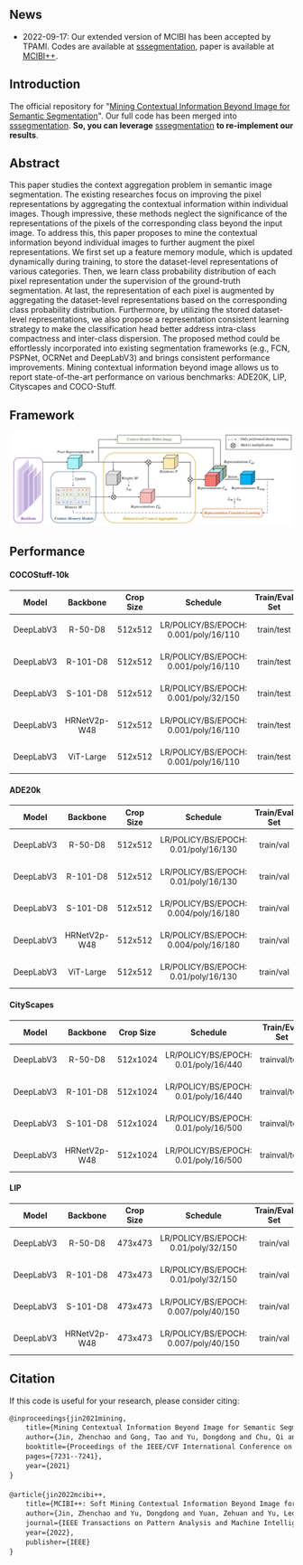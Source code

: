 ## News

- 2022-09-17: Our extended version of MCIBI has been accepted by TPAMI. Codes are available at [sssegmentation](https://github.com/SegmentationBLWX/sssegmentation), paper is available at [MCIBI++](https://arxiv.org/pdf/2209.04471.pdf).


## Introduction

The official repository for "[Mining Contextual Information Beyond Image for Semantic Segmentation](https://arxiv.org/abs/2108.11819)".
Our full code has been merged into [sssegmentation](https://github.com/SegmentationBLWX/sssegmentation).
**So, you can leverage** [sssegmentation](https://github.com/SegmentationBLWX/sssegmentation) **to re-implement our results**. 


## Abstract

This paper studies the context aggregation problem in semantic image segmentation. 
The existing researches focus on improving the pixel representations by aggregating the contextual information within individual images. 
Though impressive, these methods neglect the significance of the representations of the pixels of the corresponding class beyond the input image. 
To address this, this paper proposes to mine the contextual information beyond individual images to further augment the pixel representations. 
We first set up a feature memory module, which is updated dynamically during training, to store the dataset-level representations of various categories. 
Then, we learn class probability distribution of each pixel representation under the supervision of the ground-truth segmentation. 
At last, the representation of each pixel is augmented by aggregating the dataset-level representations based on the corresponding class probability distribution. 
Furthermore, by utilizing the stored dataset-level representations, we also propose a representation consistent learning strategy to make the classification head better address intra-class compactness and inter-class dispersion. 
The proposed method could be effortlessly incorporated into existing segmentation frameworks (e.g., FCN, PSPNet, OCRNet and DeepLabV3) and brings consistent performance improvements. 
Mining contextual information beyond image allows us to report state-of-the-art performance on various benchmarks: ADE20K, LIP, Cityscapes and COCO-Stuff.


## Framework

![img](./docs/framework.jpg)


## Performance

#### COCOStuff-10k

| Model         | Backbone     | Crop Size  | Schedule                              | Train/Eval Set  | mIoU/mIoU (ms+flip)  | Download                                                                                                                                                                                                                                                                                                                                                                                                                         |
| :-:           | :-:          | :-:        | :-:                                   | :-:             | :-:                  | :-:                                                                                                                                                                                                                                                                                                                                                                                                                              |
| DeepLabV3     | R-50-D8      | 512x512    | LR/POLICY/BS/EPOCH: 0.001/poly/16/110 | train/test      | 38.84%/39.68%        | [cfg](https://raw.githubusercontent.com/SegmentationBLWX/sssegmentation/main/ssseg/configs/memorynet/memorynet_deeplabv3_resnet50os8_cocostuff10k.py) &#124; [model](https://github.com/SegmentationBLWX/modelstore/releases/download/ssseg_memorynet/deeplabv3_r50_cocostuff10k.pth) &#124; [log](https://github.com/SegmentationBLWX/modelstore/releases/download/ssseg_memorynet/deeplabv3_r50_cocostuff10k.log)              |
| DeepLabV3     | R-101-D8     | 512x512    | LR/POLICY/BS/EPOCH: 0.001/poly/16/110 | train/test      | 39.84%/41.49%        | [cfg](https://raw.githubusercontent.com/SegmentationBLWX/sssegmentation/main/ssseg/configs/memorynet/memorynet_deeplabv3_resnet101os8_cocostuff10k.py) &#124; [model](https://github.com/SegmentationBLWX/modelstore/releases/download/ssseg_memorynet/deeplabv3_r101_cocostuff10k.pth) &#124; [log](https://github.com/SegmentationBLWX/modelstore/releases/download/ssseg_memorynet/deeplabv3_r101_cocostuff10k.log)           |
| DeepLabV3     | S-101-D8     | 512x512    | LR/POLICY/BS/EPOCH: 0.001/poly/32/150 | train/test      | 41.18%/42.15%        | [cfg](https://raw.githubusercontent.com/SegmentationBLWX/sssegmentation/main/ssseg/configs/memorynet/memorynet_deeplabv3_resnest101os8_cocostuff10k.py) &#124; [model](https://github.com/SegmentationBLWX/modelstore/releases/download/ssseg_memorynet/deeplabv3_s101_cocostuff10k.pth) &#124; [log](https://github.com/SegmentationBLWX/modelstore/releases/download/ssseg_memorynet/deeplabv3_s101_cocostuff10k.log)          |
| DeepLabV3     | HRNetV2p-W48 | 512x512    | LR/POLICY/BS/EPOCH: 0.001/poly/16/110 | train/test      | 39.77%/41.35%        | [cfg](https://raw.githubusercontent.com/SegmentationBLWX/sssegmentation/main/ssseg/configs/memorynet/memorynet_deeplabv3_hrnetv2w48_cocostuff10k.py) &#124; [model](https://github.com/SegmentationBLWX/modelstore/releases/download/ssseg_memorynet/deeplabv3_hrnetv2w48_cocostuff10k.pth) &#124; [log](https://github.com/SegmentationBLWX/modelstore/releases/download/ssseg_memorynet/deeplabv3_hrnetv2w48_cocostuff10k.log) |
| DeepLabV3     | ViT-Large    | 512x512    | LR/POLICY/BS/EPOCH: 0.001/poly/16/110 | train/test      | 44.01%/45.23%        | [cfg](https://raw.githubusercontent.com/SegmentationBLWX/sssegmentation/main/ssseg/configs/memorynet/memorynet_deeplabv3_vitlarge_cocostuff10k.py) &#124; [model](https://github.com/SegmentationBLWX/modelstore/releases/download/ssseg_memorynet/deeplabv3_vitlarge_cocostuff10k.pth) &#124; [log](https://github.com/SegmentationBLWX/modelstore/releases/download/ssseg_memorynet/deeplabv3_vitlarge_cocostuff10k.log)       |

#### ADE20k

| Model         | Backbone     | Crop Size  | Schedule                              | Train/Eval Set  | mIoU/mIoU (ms+flip)  | Download                                                                                                                                                                                                                                                                                                                                                                                                       |
| :-:           | :-:          | :-:        | :-:                                   | :-:             | :-:                  | :-:                                                                                                                                                                                                                                                                                                                                                                                                            |
| DeepLabV3     | R-50-D8      | 512x512    | LR/POLICY/BS/EPOCH: 0.01/poly/16/130  | train/val       | 44.39%/45.95%        | [cfg](https://raw.githubusercontent.com/SegmentationBLWX/sssegmentation/main/ssseg/configs/memorynet/memorynet_deeplabv3_resnet50os8_ade20k.py) &#124; [model](https://github.com/SegmentationBLWX/modelstore/releases/download/ssseg_memorynet/deeplabv3_r50_ade20k.pth) &#124; [log](https://github.com/SegmentationBLWX/modelstore/releases/download/ssseg_memorynet/deeplabv3_r50_ade20k.log)              |
| DeepLabV3     | R-101-D8     | 512x512    | LR/POLICY/BS/EPOCH: 0.01/poly/16/130  | train/val       | 45.66%/47.22%        | [cfg](https://raw.githubusercontent.com/SegmentationBLWX/sssegmentation/main/ssseg/configs/memorynet/memorynet_deeplabv3_resnet101os8_ade20k.py) &#124; [model](https://github.com/SegmentationBLWX/modelstore/releases/download/ssseg_memorynet/deeplabv3_r101_ade20k.pth) &#124; [log](https://github.com/SegmentationBLWX/modelstore/releases/download/ssseg_memorynet/deeplabv3_r101_ade20k.log)           |
| DeepLabV3     | S-101-D8     | 512x512    | LR/POLICY/BS/EPOCH: 0.004/poly/16/180 | train/val       | 46.63%/47.36%        | [cfg](https://raw.githubusercontent.com/SegmentationBLWX/sssegmentation/main/ssseg/configs/memorynet/memorynet_deeplabv3_resnest101os8_ade20k.py) &#124; [model](https://github.com/SegmentationBLWX/modelstore/releases/download/ssseg_memorynet/deeplabv3_s101_ade20k.pth) &#124; [log](https://github.com/SegmentationBLWX/modelstore/releases/download/ssseg_memorynet/deeplabv3_s101_ade20k.log)          |
| DeepLabV3     | HRNetV2p-W48 | 512x512    | LR/POLICY/BS/EPOCH: 0.004/poly/16/180 | train/val       | 45.79%/47.34%        | [cfg](https://raw.githubusercontent.com/SegmentationBLWX/sssegmentation/main/ssseg/configs/memorynet/memorynet_deeplabv3_hrnetv2w48_ade20k.py) &#124; [model](https://github.com/SegmentationBLWX/modelstore/releases/download/ssseg_memorynet/deeplabv3_hrnetv2w48_ade20k.pth) &#124; [log](https://github.com/SegmentationBLWX/modelstore/releases/download/ssseg_memorynet/deeplabv3_hrnetv2w48_ade20k.log) |
| DeepLabV3     | ViT-Large    | 512x512    | LR/POLICY/BS/EPOCH: 0.01/poly/16/130  | train/val       | 49.73%/50.99%        | [cfg](https://raw.githubusercontent.com/SegmentationBLWX/sssegmentation/main/ssseg/configs/memorynet/memorynet_deeplabv3_vitlarge_ade20k.py) &#124; [model](https://github.com/SegmentationBLWX/modelstore/releases/download/ssseg_memorynet/deeplabv3_vitlarge_ade20k.pth) &#124; [log](https://github.com/SegmentationBLWX/modelstore/releases/download/ssseg_memorynet/deeplabv3_vitlarge_ade20k.log)       |

#### CityScapes

| Model         | Backbone     | Crop Size  | Schedule                              | Train/Eval Set  | mIoU (ms+flip)       | Download                                                                                                                                                                                                                                                                                                                                                                                                                   |
| :-:           | :-:          | :-:        | :-:                                   | :-:             | :-:                  | :-:                                                                                                                                                                                                                                                                                                                                                                                                                        |
| DeepLabV3     | R-50-D8      | 512x1024   | LR/POLICY/BS/EPOCH: 0.01/poly/16/440  | trainval/test   | 79.90%               | [cfg](https://raw.githubusercontent.com/SegmentationBLWX/sssegmentation/main/ssseg/configs/memorynet/memorynet_deeplabv3_resnet50os8_cityscapes.py) &#124; [model](https://github.com/SegmentationBLWX/modelstore/releases/download/ssseg_memorynet/deeplabv3_r50_cityscapes.pth) &#124; [log](https://github.com/SegmentationBLWX/modelstore/releases/download/ssseg_memorynet/deeplabv3_r50_cityscapes.log)              |
| DeepLabV3     | R-101-D8     | 512x1024   | LR/POLICY/BS/EPOCH: 0.01/poly/16/440  | trainval/test   | 82.03%               | [cfg](https://raw.githubusercontent.com/SegmentationBLWX/sssegmentation/main/ssseg/configs/memorynet/memorynet_deeplabv3_resnet101os8_cityscapes.py) &#124; [model](https://github.com/SegmentationBLWX/modelstore/releases/download/ssseg_memorynet/deeplabv3_r101_cityscapes.pth) &#124; [log](https://github.com/SegmentationBLWX/modelstore/releases/download/ssseg_memorynet/deeplabv3_r101_cityscapes.log)           |
| DeepLabV3     | S-101-D8     | 512x1024   | LR/POLICY/BS/EPOCH: 0.01/poly/16/500  | trainval/test   | 81.59%               | [cfg](https://raw.githubusercontent.com/SegmentationBLWX/sssegmentation/main/ssseg/configs/memorynet/memorynet_deeplabv3_resnest101os8_cityscapes.py) &#124; [model](https://github.com/SegmentationBLWX/modelstore/releases/download/ssseg_memorynet/deeplabv3_s101_cityscapes.pth) &#124; [log](https://github.com/SegmentationBLWX/modelstore/releases/download/ssseg_memorynet/deeplabv3_s101_cityscapes.log)          |
| DeepLabV3     | HRNetV2p-W48 | 512x1024   | LR/POLICY/BS/EPOCH: 0.01/poly/16/500  | trainval/test   | 82.55%               | [cfg](https://raw.githubusercontent.com/SegmentationBLWX/sssegmentation/main/ssseg/configs/memorynet/memorynet_deeplabv3_hrnetv2w48_cityscapes.py) &#124; [model](https://github.com/SegmentationBLWX/modelstore/releases/download/ssseg_memorynet/deeplabv3_hrnetv2w48_cityscapes.pth) &#124; [log](https://github.com/SegmentationBLWX/modelstore/releases/download/ssseg_memorynet/deeplabv3_hrnetv2w48_cityscapes.log) |

#### LIP

| Model         | Backbone     | Crop Size  | Schedule                              | Train/Eval Set  | mIoU/mIoU (flip)     | Download                                                                                                                                                                                                                                                                                                                                                                                              |
| :-:           | :-:          | :-:        | :-:                                   | :-:             | :-:                  | :-:                                                                                                                                                                                                                                                                                                                                                                                                   |
| DeepLabV3     | R-50-D8      | 473x473    | LR/POLICY/BS/EPOCH: 0.01/poly/32/150  | train/val       | 53.73%/54.08%        | [cfg](https://raw.githubusercontent.com/SegmentationBLWX/sssegmentation/main/ssseg/configs/memorynet/memorynet_deeplabv3_resnet50os8_lip.py) &#124; [model](https://github.com/SegmentationBLWX/modelstore/releases/download/ssseg_memorynet/deeplabv3_r50_lip.pth) &#124; [log](https://github.com/SegmentationBLWX/modelstore/releases/download/ssseg_memorynet/deeplabv3_r50_lip.log)              |
| DeepLabV3     | R-101-D8     | 473x473    | LR/POLICY/BS/EPOCH: 0.01/poly/32/150  | train/val       | 55.02%/55.42%        | [cfg](https://raw.githubusercontent.com/SegmentationBLWX/sssegmentation/main/ssseg/configs/memorynet/memorynet_deeplabv3_resnet101os8_lip.py) &#124; [model](https://github.com/SegmentationBLWX/modelstore/releases/download/ssseg_memorynet/deeplabv3_r101_lip.pth) &#124; [log](https://github.com/SegmentationBLWX/modelstore/releases/download/ssseg_memorynet/deeplabv3_r101_lip.log)           |
| DeepLabV3     | S-101-D8     | 473x473    | LR/POLICY/BS/EPOCH: 0.007/poly/40/150 | train/val       | 56.21%/56.34%        | [cfg](https://raw.githubusercontent.com/SegmentationBLWX/sssegmentation/main/ssseg/configs/memorynet/memorynet_deeplabv3_resnest101os8_lip.py) &#124; [model](https://github.com/SegmentationBLWX/modelstore/releases/download/ssseg_memorynet/deeplabv3_s101_lip.pth) &#124; [log](https://github.com/SegmentationBLWX/modelstore/releases/download/ssseg_memorynet/deeplabv3_s101_lip.log)          |
| DeepLabV3     | HRNetV2p-W48 | 473x473    | LR/POLICY/BS/EPOCH: 0.007/poly/40/150 | train/val       | 56.40%/56.99%        | [cfg](https://raw.githubusercontent.com/SegmentationBLWX/sssegmentation/main/ssseg/configs/memorynet/memorynet_deeplabv3_hrnetv2w48_lip.py) &#124; [model](https://github.com/SegmentationBLWX/modelstore/releases/download/ssseg_memorynet/deeplabv3_hrnetv2w48_lip.pth) &#124; [log](https://github.com/SegmentationBLWX/modelstore/releases/download/ssseg_memorynet/deeplabv3_hrnetv2w48_lip.log) |


## Citation

If this code is useful for your research, please consider citing:

```latex
@inproceedings{jin2021mining,
    title={Mining Contextual Information Beyond Image for Semantic Segmentation},
    author={Jin, Zhenchao and Gong, Tao and Yu, Dongdong and Chu, Qi and Wang, Jian and Wang, Changhu and Shao, Jie},
    booktitle={Proceedings of the IEEE/CVF International Conference on Computer Vision},
    pages={7231--7241},
    year={2021}
}

@article{jin2022mcibi++,
    title={MCIBI++: Soft Mining Contextual Information Beyond Image for Semantic Segmentation},
    author={Jin, Zhenchao and Yu, Dongdong and Yuan, Zehuan and Yu, Lequan},
    journal={IEEE Transactions on Pattern Analysis and Machine Intelligence},
    year={2022},
    publisher={IEEE}
}
```